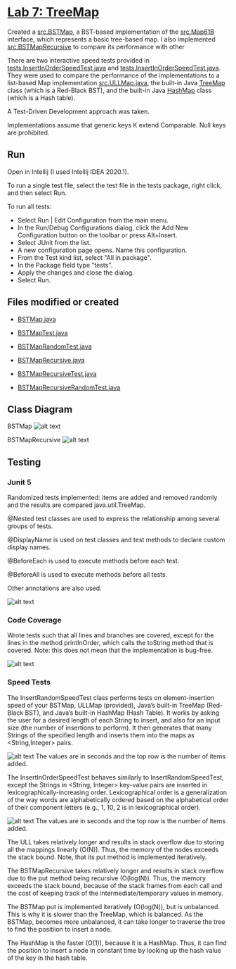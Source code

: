 # [Lab 7: TreeMap](https://sp19.datastructur.es/materials/lab/lab7/lab7)
Created a [src.BSTMap](src/BSTMap.java), a BST-based implementation of the [src.Map61B](src/Map61B.java) interface, which represents a basic tree-based map. I also implemented [src.BSTMapRecursive](src/BSTMapRecursive.java) to compare its performance with other 

There are two interactive speed tests provided in [tests.InsertInOrderSpeedTest.java](tests.InsertInOrderSpeedTest.java) and [tests.InsertInOrderSpeedTest.java](tests/InsertInOrderSpeedTest.java). They were used to compare the performance of the implementations to a list-based Map implementation [src.ULLMap.java](src/ULLMap.java), the built-in Java [TreeMap](https://docs.oracle.com/javase/8/docs/api/java/util/TreeMap.html) class (which is a Red-Black BST), and the built-in Java [HashMap](https://docs.oracle.com/javase/8/docs/api/java/util/HashMap.html) class (which is a Hash table).

A Test-Driven Development approach was taken.

Implementations assume that generic keys K extend Comparable. Null keys are prohibited.


## Run
Open in Intellij (I used Intellij IDEA 2020.1). 

To run a single test file, select the test file in the tests package, right click, and then select Run.

To run all tests: 
- Select Run | Edit Configuration from the main menu.
- In the Run/Debug Configurations dialog, click the Add New Configuration button on the toolbar or press Alt+Insert.
- Select JUnit from the list.
- A new configuration page opens. Name this configuration.
- From the Test kind list, select "All in package".
- In the Package field type "tests".
- Apply the changes and close the dialog.
- Select Run.


## Files modified or created
- [BSTMap.java](src/BSTMap.java)
- [BSTMapTest.java](tests/map/BSTMapTest.java)
- [BSTMapRandomTest.java](tests/map/BSTMapRandomTest.java)

- [BSTMapRecursive.java](src/BSTMapRecursive.java)
- [BSTMapRecursiveTest.java](tests/map/BSTMapRecursiveTest.java)
- [BSTMapRecursiveRandomTest.java](tests/map/BSTMapRecursiveRandomTest.java)


## Class Diagram
BSTMap
![alt text](class-diagrams/BSTMap.png "BSTMap diagram")

BSTMapRecursive
![alt text](class-diagrams/BSTMapRecursive.png "BSTMapRecursive diagram")


## Testing
### Junit 5
Randomized tests implemented: items are added and removed randomly and the results are compared java.util.TreeMap.

@Nested test classes are used to express the relationship among several groups of tests.

@DisplayName is used on test classes and test methods to declare custom display names.

@BeforeEach is used to execute methods before each test.

@BeforeAll is used to execute methods before all tests.

Other annotations are also used.

![alt text](test-reports/junit5.png "junit5")


### Code Coverage
Wrote tests such that all lines and branches are covered, except for the lines in the method printInOrder, which calls the toString method that is covered. Note: this does not mean that the implementation is bug-free. 

![alt text](test-reports/coverage.png "coverage")

### Speed Tests

The InsertRandomSpeedTest class performs tests on element-insertion speed of your BSTMap, ULLMap (provided), Java’s built-in TreeMap (Red-Black BST), and Java’s built-in HashMap (Hash Table). It works by asking the user for a desired length of each String to insert, and also for an input size (the number of insertions to perform). It then generates that many Strings of the specified length and inserts them into the maps as <String,Integer> pairs.

![alt text](test-reports/InsertRandomSpeedTest.png "InsertRandomSpeedTest")
The values are in seconds and the top row is the number of items added. 

The InsertInOrderSpeedTest behaves similarly to InsertRandomSpeedTest, except the Strings in <String, Integer> key-value pairs are inserted in lexicographically-increasing order. Lexicographical order is a generalization of the way words are alphabetically ordered based on the alphabetical order of their component letters (e.g., 1, 10, 2 is in lexicographical order).

![alt text](test-reports/InsertInOrderSpeedTest.png "InsertInOrderSpeedTest")
The values are in seconds and the top row is the number of items added. 

The ULL takes relatively longer and results in stack overflow due to storing all the mappings linearly (O(N)). Thus, the memory of the nodes exceeds the stack bound. Note, that its put method is implemented iteratively. 

The BSTMapRecursive takes relatively longer and results in stack overflow due to the put method being recursive (O(log(N)). Thus, the memory exceeds the stack bound, because of the stack frames from each call and the cost of keeping track of the intermediate/temporary values in memory. 

The BSTMap put is implemented iteratively (O(log(N)), but is unbalanced. This is why it is slower than the TreeMap, which is balanced. As the BSTMap, becomes more unbalanced, it can take longer to traverse the tree to find the positiion to insert a node. 

The HashMap is the faster (O(1)), because it is a HashMap. Thus, it can find the position to insert a node in constant time by looking up the hash value of the key in the hash table. 
